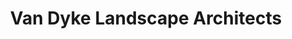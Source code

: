---
meta-title: 'Van Dyke Landscape Architects, California Drupal Web Design Portfolio'
meta-description: 'VDLA specializes in landscape architecture, planning, irrigation design, water management services and graphic communication. '

title: Van Dyke Landscape Architects
description: VDLA specializes in landscape architecture, planning, irrigation design, water management services and graphic communication. 
live_date: 2015-11-01T00:00:00.000Z
location: San Diego, California
link: http://www.vdla.us/
thumbnail: /assets/images/projects/vdla/thumb.jpg
gallery_images:
  - title: Van Dyke Landscape Architects
    image: /assets/images/projects/vdla/vs-macbook-template.jpg
  - title: Van Dyke Landscape Architects
    image: /assets/images/projects/vdla/vs-macbook-template2.jpg
weight: 21
permalink: /portfolio/van-dyke-landscape-architects/
---